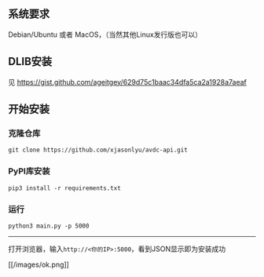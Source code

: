 ## 系统要求

Debian/Ubuntu 或者 MacOS，（当然其他Linux发行版也可以）

## DLIB安装

见 https://gist.github.com/ageitgey/629d75c1baac34dfa5ca2a1928a7aeaf

## 开始安装

### 克隆仓库

```
git clone https://github.com/xjasonlyu/avdc-api.git
```

### PyPI库安装

```
pip3 install -r requirements.txt
```

### 运行

```
python3 main.py -p 5000
```

------

打开浏览器，输入`http://<你的IP>:5000`，看到JSON显示即为安装成功

[[/images/ok.png]]
